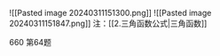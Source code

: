 ![[Pasted image 20240311151300.png]]
![[Pasted image 20240311151847.png]]
注：[[2.三角函数公式|三角函数]]

660 第64题